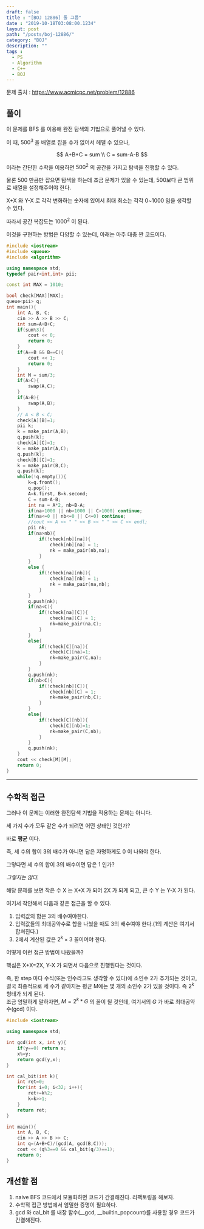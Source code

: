 ```yaml
---
draft: false
title : "[BOJ 12886] 돌 그룹"
date : "2019-10-18T03:08:00.1234"
layout: post
path: "/posts/boj-12886/"
category: "BOJ"
description: ""
tags :
  - PS
  - Algorithm
  - C++
  - BOJ
---
```


문제 출처 : https://www.acmicpc.net/problem/12886

## 풀이

이 문제를 BFS 를 이용해 완전 탐색의 기법으로 풀어낼 수 있다.  

이 때, $500^3$ 을 배열로 잡을 수가 없어서 헤맬 수 있으나,  

$$
A+B+C = sum \\
C = sum-A-B
$$

이라는 간단한 수학을 이용하면 $500^2$ 의 공간을 가지고 탐색을 진행할 수 있다.  

물론 500 만큼만 잡으면 탐색을 하는데 조금 문제가 있을 수 있는데, 500보다 큰 범위로 배열을 설정해주어야 한다.  

X+X 와 Y-X 로 각각 변화하는 숫자에 있어서 최대 최소는 각각 0~1000 임을 생각할 수 있다.  

따라서 공간 복잡도는 $1000^2$ 이 된다.  

이것을 구현하는 방법은 다양할 수 있는데, 아래는 아주 대충 짠 코드이다.

```cpp {numberLines: true}
#include <iostream>
#include <queue>
#include <algorithm>

using namespace std;
typedef pair<int,int> pii;

const int MAX = 1010;

bool check[MAX][MAX];
queue<pii> q;
int main(){
    int A, B, C;
    cin >> A >> B >> C;
    int sum=A+B+C;
    if(sum%3){
        cout << 0;
        return 0;
    }
    if(A==B && B==C){
        cout << 1;
        return 0;
    }
    int M = sum/3;
    if(A>C){
        swap(A,C);
    }
    if(A>B){
        swap(A,B);
    }
    // A < B < C;
    check[A][B]=1;
    pii k;
    k = make_pair(A,B);
    q.push(k);
    check[A][C]=1;
    k = make_pair(A,C);
    q.push(k);
    check[B][C]=1;
    k = make_pair(B,C);
    q.push(k);
    while(!q.empty()){
        k=q.front();
        q.pop();
        A=k.first, B=k.second;
        C = sum-A-B;
        int na = A*2, nb=B-A;
        if(na>1000 || nb>1000 || C>1000) continue;
        if(na<=0 || nb<=0 || C<=0) continue;
        //cout << A << " " << B << " " << C << endl;
        pii nk;
        if(na>nb){
            if(!check[nb][na]){
                check[nb][na] = 1;
                nk = make_pair(nb,na);
            }
        }
        else {
            if(!check[na][nb]){
                check[na][nb] = 1;
                nk = make_pair(na,nb);
            }
        }
        q.push(nk);
        if(na<C){
            if(!check[na][C]){
                check[na][C] = 1;
                nk=make_pair(na,C);
            }
        }
        else{
            if(!check[C][na]){
                check[C][na]=1;
                nk=make_pair(C,na);
            }
        }
        q.push(nk);
        if(nb<C){
            if(!check[nb][C]){
                check[nb][C] = 1;
                nk=make_pair(nb,C);
            }
        }
        else{
            if(!check[C][nb]){
                check[C][nb]=1;
                nk=make_pair(C,nb);
            }
        }
        q.push(nk);
    }
    cout << check[M][M];
    return 0;
}
```

---

## 수학적 접근

그러나 이 문제는 이러한 완전탐색 기법을 적용하는 문제는 아니다.  

세 가지 수가 모두 같은 수가 되려면 어떤 상태인 것인가?  

바로 __평균__ 이다.  

즉, 세 수의 합이 3의 배수가 아니면 답은 자명하게도 0 이 나와야 한다.  

그렇다면 세 수의 합이 3의 배수이면 답은 1 인가?  

_그렇지는 않다._  

해당 문제를 보면 작은 수 X 는 X+X 가 되어 2X 가 되게 되고, 큰 수 Y 는 Y-X 가 된다.  

여기서 착안해서 다음과 같은 접근을 할 수 있다.  

1. 입력값의 합은 3의 배수여야한다.
2. 입력값들의 최대공약수로 합을 나눴을 때도 3의 배수여야 한다.(1의 계산은 여기서 합쳐진다.)
3. 2에서 계산된 값은 $2^k \times 3$ 꼴이어야 한다.

어떻게 이런 접근 방법이 나왔을까?  

핵심은 X+X=2X, Y-X 가 되면서 다음으로 진행된다는 것이다.  

즉, 한 step 마다 수식(또는 인수라고도 생각할 수 있다)에 소인수 2가 추가되는 것이고, 결국 최종적으로 세 수가 같아지는 평균 M에는 몇 개의 소인수 2가 있을 것이다. 즉 $2^k$ 형태가 되게 된다.  
조금 엄밀하게 말하자면, $M = 2^k * G$ 의 꼴이 될 것인데, 여기서의 $G$ 가 바로 최대공약수(gcd) 이다.  


```cpp
#include <iostream>

using namespace std;

int gcd(int x, int y){
    if(y==0) return x;
    x%=y;
    return gcd(y,x);
}

int cal_bit(int k){
    int ret=0;
    for(int i=0; i<32; i++){
        ret+=k%2;
        k=k>>1;
    }
    return ret;
}

int main(){
    int A, B, C;
    cin >> A >> B >> C;
    int q=(A+B+C)/(gcd(A, gcd(B,C)));
    cout << (q%3==0 && cal_bit(q/3)==1);
    return 0;
}
```

## 개선할 점

1. naive BFS 코드에서 모듈화하면 코드가 간결해진다. 리팩토링을 해보자.
2. 수학적 접근 방법에서 엄밀한 증명이 필요하다.
3. gcd 와 cal_bit 를 내장 함수(__gcd, __builtin_popcount)를 사용할 경우 코드가 간결해진다.  
